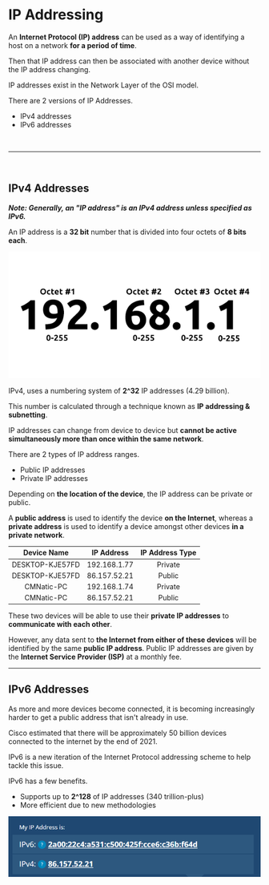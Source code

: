 # IP Addressing

An **Internet Protocol (IP) address** can be used as a way of identifying a host on a network **for a period of time**.

Then that IP address can then be associated with another device without the IP address changing.

IP addresses exist in the Network Layer of the OSI model.

There are 2 versions of IP Addresses.
- IPv4 addresses
- IPv6 addresses

<br>

---

<br>


## IPv4 Addresses

***Note: Generally, an "IP address" is an IPv4 address unless specified as IPv6.***

An IP address is a **32 bit** number that is divided into four octets of **8 bits each**.

![ipv4_octets](ipv4_octets.png)

IPv4, uses a numbering system of **2^32** IP addresses (4.29 billion).

This number is calculated through a technique known as **IP addressing & subnetting**.

IP addresses can change from device to device but **cannot be active simultaneously more than once within the same network**.

There are 2 types of IP address ranges.
- Public IP addresses
- Private IP addresses

Depending on **the location of the device**, the IP address can be private or public.

A **public address** is used to identify the device **on the Internet**, whereas a **private address** is used to identify a device amongst other devices **in a private network**.

|Device Name     |IP Address   |IP Address Type|
|:--------------:|:-----------:|:-------------:|
|DESKTOP-KJE57FD |192.168.1.77 |Private        |
|DESKTOP-KJE57FD |86.157.52.21 |Public         |
|CMNatic-PC      |192.168.1.74 |Private        |
|CMNatic-PC      |86.157.52.21 |Public         |

These two devices will be able to use their **private IP addresses** to **communicate with each other**.

However, any data sent to **the Internet from either of these devices** will be identified by the same **public IP address**. Public IP addresses are given by the **Internet Service Provider (ISP)** at a monthly fee.

---

## IPv6 Addresses

As more and more devices become connected, it is becoming increasingly harder to get a public address that isn't already in use.

Cisco estimated that there will be approximately 50 billion devices connected to the internet by the end of 2021.

IPv6 is a new iteration of the Internet Protocol addressing scheme to help tackle this issue.

IPv6 has a few benefits.
- Supports up to **2^128** of IP addresses (340 trillion-plus)
- More efficient due to new methodologies

![ipv6](ipv6.png)
